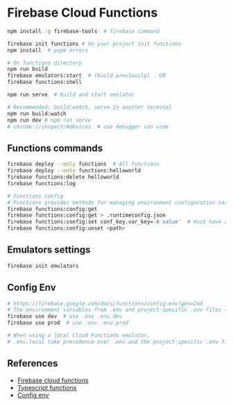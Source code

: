 # Firebase Cloud Functions
```bash
npm install -g firebase-tools  # firebase command

firebase init functions # On your project init functions
npm install  # pnpm errors

# On functions directory
npm run build
firebase emulators:start  # (build previously) . OR
firebase functions:shell

npm run serve  # build and start emulator

# Recommended: build:watch, serve in another terminal 
npm run build:watch
npm run dev # npm run serve 
# chrome://inspect/#devices  # use debugger con code
```

## Functions commands
```bash
firebase deploy --only functions  # All functions
firebase deploy --only functions:helloworld
firebase functions:delete helloworld
firebase functions:log

# Functions config
# Functions provides methods for managing environment configuration variables
firebase functions:config:get
firebase functions:config:get > .runtimeconfig.json
firebase functions:config:set conf_key.var_key='A value'  # must have a 2-part key
firebase functions:config:unset <path>
```

## Emulators settings
```bash
firebase init emulators
```

## Config Env
```bash
# https://firebase.google.com/docs/functions/config-env?gen=2nd
# The environment variables from .env and project-specific .env files (if they exist) will be included in all deployed functions.
firebase use dev  # use .env .env.dev
firebase use prod  # use .env .env.prod

# When using a local Cloud Functions emulator,
# .env.local take precedence over .env and the project-specific .env file.
```

## References
- [Firebase cloud functions](https://firebase.google.com/docs/functions/get-started)
- [Typescript functions](https://firebase.google.com/docs/functions/typescript)
- [Config env](https://firebase.google.com/docs/functions/config-env?gen=2nd)